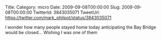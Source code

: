 Title: 
Category: micro
Date: 2009-09-08T00:00:00
Slug: 2009-09-08T00:00:00
TwitterId: 3843035071
TweetUrl: https://twitter.com/mark_philpot/status/3843035071

I wonder how many people stayed home today anticipating the Bay Bridge would be closed... Wishing I was one of them